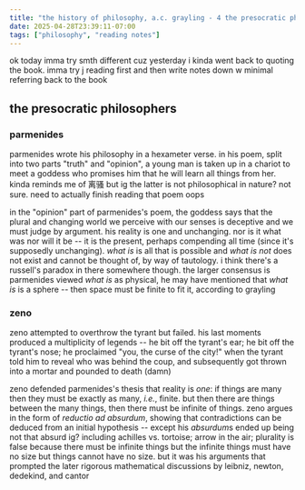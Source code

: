 ```yaml
---
title: "the history of philosophy, a.c. grayling - 4 the presocratic philosophers: parmenides, zeno"
date: 2025-04-28T23:39:11-07:00
tags: ["philosophy", "reading notes"]
---
```


ok today imma try smth different cuz yesterday i kinda went back to quoting the book. imma try j reading first and then write notes down w minimal referring back to the book

## the presocratic philosophers

### parmenides
parmenides wrote his philosophy in a hexameter verse. in his poem, split into two parts "truth" and "opinion", a young man is taken up in a chariot to meet a goddess who promises him that he will learn all things from her. kinda reminds me of 离骚 but ig the latter is not philosophical in nature? not sure. need to actually finish reading that poem oops

in the "opinion" part of parmenides's poem, the goddess says that the plural and changing world we perceive with our senses is deceptive and we must judge by argument. his reality is one and unchanging. nor is it what was nor will it be -- it is the present, perhaps compending all time (since it's supposedly unchanging). *what is* is all that is possible and *what is not* does not exist and cannot be thought of, by way of tautology. i think there's a russell's paradox in there somewhere though. the larger consensus is parmenides viewed *what is* as physical, he may have mentioned that *what is* is a sphere -- then space must be finite to fit it, according to grayling

### zeno
zeno attempted to overthrow the tyrant but failed. his last moments produced a multiplicity of legends -- he bit off the tyrant's ear; he bit off the tyrant's nose; he proclaimed "you, the curse of the city!" when the tyrant told him to reveal who was behind the coup, and subsequently got thrown into a mortar and pounded to death (damn)

zeno defended parmenides's thesis that reality is *one*: if things are many then they must be exactly as many, *i.e.*, finite. but then there are things between the many things, then there must be infinite of things. zeno argues in the form of *reductio ad absurdum*, showing that contradictions can be deduced from an initial hypothesis -- except his *absurdum*s ended up being not that absurd ig? including achilles vs. tortoise; arrow in the air; plurality is false because there must be infinite things but the infinite things must have no size but things cannot have no size. but it was his arguments that prompted the later rigorous mathematical discussions by leibniz, newton, dedekind, and cantor
